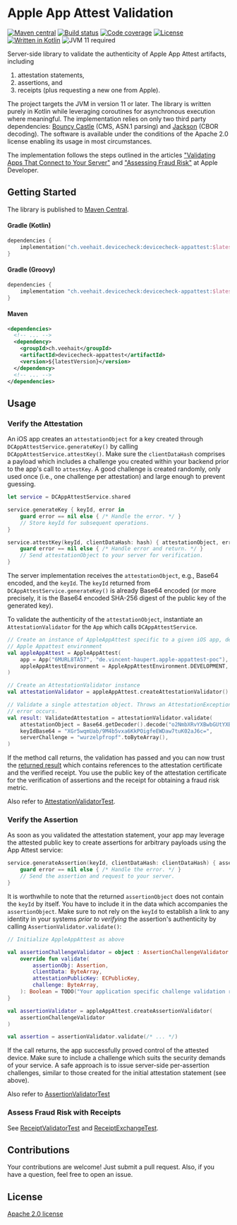 # Apple App Attest Validation

[![Maven central](https://img.shields.io/maven-central/v/ch.veehait/devicecheck-appattest.svg)](https://search.maven.org/search?q=devicecheck-appattest)
[![Build status](https://img.shields.io/github/workflow/status/veehaitch/devicecheck-appattest/CI%20Build)](https://github.com/veehaitch/devicecheck-appattest/actions?query=workflow%3A%22CI+Build%22)
[![Code coverage](https://img.shields.io/codecov/c/github/veehaitch/devicecheck-appattest)](https://app.codecov.io/gh/veehaitch/devicecheck-appattest/branch/main)
[![License](https://img.shields.io/github/license/veehaitch/devicecheck-appattest)](http://www.apache.org/licenses/LICENSE-2.0.html)
[![Written in Kotlin](https://img.shields.io/badge/code-kotlin-A97BFF)](https://kotlinlang.org/)
![JVM 11 required](https://img.shields.io/badge/jvm-11-blue)

Server-side library to validate the authenticity of Apple App Attest artifacts, including 
1. attestation statements,
2. assertions, and
3. receipts (plus requesting a new one from Apple). 

The project targets the JVM in version 11 or later. The library is written purely in Kotlin while leveraging coroutines
for asynchronous execution where meaningful. The implementation relies on only two third party dependencies:
[Bouncy Castle](http://bouncycastle.org) (CMS, ASN.1 parsing) and [Jackson](https://github.com/FasterXML/jackson) 
(CBOR decoding). The software is available under the conditions of the Apache 2.0 license enabling its usage in most
circumstances.

The implementation follows the steps outlined in the articles ["Validating Apps That Connect to Your Server"](https://developer.apple.com/documentation/devicecheck/validating_apps_that_connect_to_your_server)
and ["Assessing Fraud Risk"](https://developer.apple.com/documentation/devicecheck/assessing_fraud_risk) at Apple Developer.

## Getting Started

The library is published to [Maven Central](https://search.maven.org/search?q=devicecheck-appattest).

#### Gradle (Kotlin)

```kotlin
dependencies {
    implementation("ch.veehait.devicecheck:devicecheck-appattest:$latestVersion")
}
```

#### Gradle (Groovy)

```groovy
dependencies {
    implementation "ch.veehait.devicecheck:devicecheck-appattest:$latestVersion"
}
```

#### Maven

```xml
<dependencies>
  <!-- ... -->
  <dependency>
    <groupId>ch.veehait</groupId>
    <artifactId>devicecheck-appattest</artifactId>
    <version>${latestVersion}</version>
  </dependency>
  <!-- ... -->
</dependencies>
```

## Usage

### Verify the Attestation

An iOS app creates an `attestationObject` for a key created through `DCAppAttestService.generateKey()` 
by calling `DCAppAttestService.attestKey()`. Make sure the `clientDataHash` comprises a payload which includes a
challenge you created within your backend prior to the app's call to `attestKey`. A good challenge is created
randomly, only used once (i.e., one challenge per attestation) and large enough to prevent guessing.

```swift
let service = DCAppAttestService.shared

service.generateKey { keyId, error in
    guard error == nil else { /* Handle the error. */ }
    // Store keyId for subsequent operations.
}

service.attestKey(keyId, clientDataHash: hash) { attestationObject, error in
    guard error == nil else { /* Handle error and return. */ }
    // Send attestationObject to your server for verification.
}
```

The server implementation receives the `attestationObject`, e.g., Base64 encoded, and the `keyId`. The `keyId` returned 
from `DCAppAttestService.generateKey()` is already Base64 encoded (or more precisely, it is the Base64 encoded SHA-256
digest of the public key of the generated key).

To validate the authenticity of the `attestationObject`, instantiate an `AttestationValidator` for the `App` which 
calls `DCAppAttestService`. 

```kotlin
// Create an instance of AppleAppAttest specific to a given iOS app, development team and
// Apple Appattest environment
val appleAppAttest = AppleAppAttest(
    app = App("6MURL8TA57", "de.vincent-haupert.apple-appattest-poc"),
    appleAppAttestEnvironment = AppleAppAttestEnvironment.DEVELOPMENT,
)

// Create an AttestationValidator instance
val attestationValidator = appleAppAttest.createAttestationValidator()

// Validate a single attestation object. Throws an AttestationException if a validation
// error occurs.
val result: ValidatedAttestation = attestationValidator.validate(
    attestationObject = Base64.getDecoder().decode("o2NmbXRvYXBwbGUtYXBwYXR0ZXN0Z2F ..."),
    keyIdBase64 = "XGr5wqmUab/9M4b5vxa6KkPOigfeEWDaw7tuK02aJ6c=",
    serverChallenge = "wurzelpfropf".toByteArray(),
)
```

If the method call returns, the validation has passed and you can now trust the
[returned result](https://github.com/veehaitch/devicecheck-appattest/blob/main/src/main/kotlin/ch/veehait/devicecheck/appattest/attestation/ValidatedAttestation.kt)
which contains references to the attestation certificate and the verified receipt.
You use the public key of the attestation certificate for the verification of
assertions and the receipt for obtaining a fraud risk metric.

Also refer to [AttestationValidatorTest](src/test/kotlin/ch/veehait/devicecheck/appattest/attestation/AttestationValidatorTest.kt).

### Verify the Assertion

As soon as you validated the attestation statement, your app may leverage the attested public key to create assertions
for arbitrary payloads using the App Attest service:

```swift
service.generateAssertion(keyId, clientDataHash: clientDataHash) { assertionObject, error in
    guard error == nil else { /* Handle the error. */ }
    // Send the assertion and request to your server.
}
```

It is worthwhile to note that the returned `assertionObject` does not contain the `keyId` by itself. You have to include
it in the data which accompanies the `assertionObject`. Make sure to not rely on the `keyId` to establish a link to any
identity in your systems _prior to verifying_ the assertion's authenticity by calling `AssertionValidator.validate()`:

```kotlin
// Initialize AppleAppAttest as above

val assertionChallengeValidator = object : AssertionChallengeValidator {
    override fun validate(
        assertionObj: Assertion,
        clientData: ByteArray,
        attestationPublicKey: ECPublicKey,
        challenge: ByteArray,
    ): Boolean = TODO("Your application specific challenge validation routine")
}

val assertionValidator = appleAppAttest.createAssertionValidator(
    assertionChallengeValidator
)

val assertion = assertionValidator.validate(/* ... */)
```

If the call returns, the app successfully proved control of the attested device. Make sure to include a challenge which
suits the security demands of your service. A safe approach is to issue server-side per-assertion challenges, similar
to those created for the initial attestation statement (see above).

Also refer to [AssertionValidatorTest](src/test/kotlin/ch/veehait/devicecheck/appattest/assertion/AssertionValidatorTest.kt)

### Assess Fraud Risk with Receipts

See [ReceiptValidatorTest](src/test/kotlin/ch/veehait/devicecheck/appattest/receipt/ReceiptValidatorTest.kt) and 
[ReceiptExchangeTest](src/test/kotlin/ch/veehait/devicecheck/appattest/receipt/ReceiptExchangeTest.kt).

## Contributions

Your contributions are welcome! Just submit a pull request. Also, if you have a question, feel free to open an issue.

## License

[Apache 2.0 license](http://www.apache.org/licenses/LICENSE-2.0.html)
